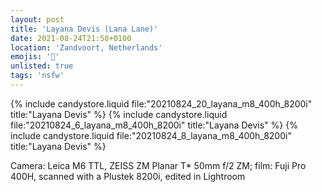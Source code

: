 ```yaml
---
layout: post
title: 'Layana Devis (Lana Lane)'
date: 2021-08-24T21:58+0100
location: 'Zandvoort, Netherlands'
emojis: '🔞'
unlisted: true
tags: 'nsfw'
---
```


{% include candystore.liquid file:"20210824_20_layana_m8_400h_8200i" title:"Layana Devis" %}
{% include candystore.liquid file:"20210824_6_layana_m8_400h_8200i" title:"Layana Devis" %}
{% include candystore.liquid file:"20210824_8_layana_m8_400h_8200i" title:"Layana Devis" %}

Camera: Leica M6 TTL, ZEISS ZM Planar T\* 50mm f/2 ZM; film: Fuji Pro 400H, scanned with a Plustek 8200i, edited in Lightroom
